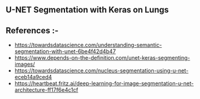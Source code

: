## U-NET Segmentation with Keras on Lungs

## References :-
* https://towardsdatascience.com/understanding-semantic-segmentation-with-unet-6be4f42d4b47
* https://www.depends-on-the-definition.com/unet-keras-segmenting-images/
* https://towardsdatascience.com/nucleus-segmentation-using-u-net-eceb14a9ced4
* https://heartbeat.fritz.ai/deep-learning-for-image-segmentation-u-net-architecture-ff17f6e4c1cf

